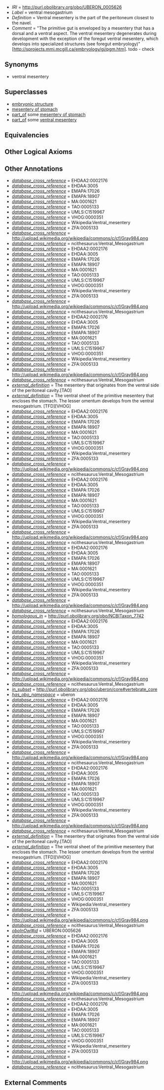 * *IRI* = http://purl.obolibrary.org/obo/UBERON_0005626
 * *Label* = ventral mesogastrium
 * *Definition* = Ventral mesentery is the part of the peritoneum closest to the navel.
 * *Comment* = "The primitive gut is enveloped by a mesentery that has a dorsal and a ventral aspect. The ventral mesentery degenerates during development with the exception of the foregut ventral mesentery, which develops into specialized structures (see foregut embryology)" [http://sprojects.mmi.mcgill.ca/embryology/gi/pgm.htm]. todo - check

## Synonyms

 * ventral mesentery

## Superclasses

 * [embryonic structure](../../UBERON/50/UBERON_0002050.md)
 * [mesentery of stomach](../../UBERON/81/UBERON_0003281.md)
 * [part_of](../../BFO/50/BFO_0000050.md) some [mesentery of stomach](../../UBERON/81/UBERON_0003281.md)
 * [part_of](../../BFO/50/BFO_0000050.md) some [ventral mesentery](../../UBERON/68/UBERON_0009668.md)

## Equivalencies


## Other Logical Axioms


## Other Annotations

 * *[database_cross_reference](../../ef/oboInOwl#hasDbXref.md)* = EHDAA2:0002176
 * *[database_cross_reference](../../ef/oboInOwl#hasDbXref.md)* = EHDAA:3005
 * *[database_cross_reference](../../ef/oboInOwl#hasDbXref.md)* = EMAPA:17026
 * *[database_cross_reference](../../ef/oboInOwl#hasDbXref.md)* = EMAPA:18907
 * *[database_cross_reference](../../ef/oboInOwl#hasDbXref.md)* = MA:0001621
 * *[database_cross_reference](../../ef/oboInOwl#hasDbXref.md)* = TAO:0005133
 * *[database_cross_reference](../../ef/oboInOwl#hasDbXref.md)* = UMLS:C1519967
 * *[database_cross_reference](../../ef/oboInOwl#hasDbXref.md)* = VHOG:0000351
 * *[database_cross_reference](../../ef/oboInOwl#hasDbXref.md)* = Wikipedia:Ventral_mesentery
 * *[database_cross_reference](../../ef/oboInOwl#hasDbXref.md)* = ZFA:0005133
 * *[database_cross_reference](../../ef/oboInOwl#hasDbXref.md)* = http://upload.wikimedia.org/wikipedia/commons/c/cf/Gray984.png
 * *[database_cross_reference](../../ef/oboInOwl#hasDbXref.md)* = ncithesaurus:Ventral_Mesogastrium
 * *[database_cross_reference](../../ef/oboInOwl#hasDbXref.md)* = EHDAA2:0002176
 * *[database_cross_reference](../../ef/oboInOwl#hasDbXref.md)* = EHDAA:3005
 * *[database_cross_reference](../../ef/oboInOwl#hasDbXref.md)* = EMAPA:17026
 * *[database_cross_reference](../../ef/oboInOwl#hasDbXref.md)* = EMAPA:18907
 * *[database_cross_reference](../../ef/oboInOwl#hasDbXref.md)* = MA:0001621
 * *[database_cross_reference](../../ef/oboInOwl#hasDbXref.md)* = TAO:0005133
 * *[database_cross_reference](../../ef/oboInOwl#hasDbXref.md)* = UMLS:C1519967
 * *[database_cross_reference](../../ef/oboInOwl#hasDbXref.md)* = VHOG:0000351
 * *[database_cross_reference](../../ef/oboInOwl#hasDbXref.md)* = Wikipedia:Ventral_mesentery
 * *[database_cross_reference](../../ef/oboInOwl#hasDbXref.md)* = ZFA:0005133
 * *[database_cross_reference](../../ef/oboInOwl#hasDbXref.md)* = http://upload.wikimedia.org/wikipedia/commons/c/cf/Gray984.png
 * *[database_cross_reference](../../ef/oboInOwl#hasDbXref.md)* = ncithesaurus:Ventral_Mesogastrium
 * *[database_cross_reference](../../ef/oboInOwl#hasDbXref.md)* = EHDAA2:0002176
 * *[database_cross_reference](../../ef/oboInOwl#hasDbXref.md)* = EHDAA:3005
 * *[database_cross_reference](../../ef/oboInOwl#hasDbXref.md)* = EMAPA:17026
 * *[database_cross_reference](../../ef/oboInOwl#hasDbXref.md)* = EMAPA:18907
 * *[database_cross_reference](../../ef/oboInOwl#hasDbXref.md)* = MA:0001621
 * *[database_cross_reference](../../ef/oboInOwl#hasDbXref.md)* = TAO:0005133
 * *[database_cross_reference](../../ef/oboInOwl#hasDbXref.md)* = UMLS:C1519967
 * *[database_cross_reference](../../ef/oboInOwl#hasDbXref.md)* = VHOG:0000351
 * *[database_cross_reference](../../ef/oboInOwl#hasDbXref.md)* = Wikipedia:Ventral_mesentery
 * *[database_cross_reference](../../ef/oboInOwl#hasDbXref.md)* = ZFA:0005133
 * *[database_cross_reference](../../ef/oboInOwl#hasDbXref.md)* = http://upload.wikimedia.org/wikipedia/commons/c/cf/Gray984.png
 * *[database_cross_reference](../../ef/oboInOwl#hasDbXref.md)* = ncithesaurus:Ventral_Mesogastrium
 * *[external_definition](../../UBPROP/01/UBPROP_0000001.md)* = The mesentery that originates from the ventral side of the peritoneal cavity.[TAO]
 * *[external_definition](../../UBPROP/01/UBPROP_0000001.md)* = The ventral sheet of the primitive mesentery that encloses the stomach. The lesser omentum develops from the ventral mesogastrium. [TFD][VHOG]
 * *[database_cross_reference](../../ef/oboInOwl#hasDbXref.md)* = EHDAA2:0002176
 * *[database_cross_reference](../../ef/oboInOwl#hasDbXref.md)* = EHDAA:3005
 * *[database_cross_reference](../../ef/oboInOwl#hasDbXref.md)* = EMAPA:17026
 * *[database_cross_reference](../../ef/oboInOwl#hasDbXref.md)* = EMAPA:18907
 * *[database_cross_reference](../../ef/oboInOwl#hasDbXref.md)* = MA:0001621
 * *[database_cross_reference](../../ef/oboInOwl#hasDbXref.md)* = TAO:0005133
 * *[database_cross_reference](../../ef/oboInOwl#hasDbXref.md)* = UMLS:C1519967
 * *[database_cross_reference](../../ef/oboInOwl#hasDbXref.md)* = VHOG:0000351
 * *[database_cross_reference](../../ef/oboInOwl#hasDbXref.md)* = Wikipedia:Ventral_mesentery
 * *[database_cross_reference](../../ef/oboInOwl#hasDbXref.md)* = ZFA:0005133
 * *[database_cross_reference](../../ef/oboInOwl#hasDbXref.md)* = http://upload.wikimedia.org/wikipedia/commons/c/cf/Gray984.png
 * *[database_cross_reference](../../ef/oboInOwl#hasDbXref.md)* = ncithesaurus:Ventral_Mesogastrium
 * *[database_cross_reference](../../ef/oboInOwl#hasDbXref.md)* = EHDAA2:0002176
 * *[database_cross_reference](../../ef/oboInOwl#hasDbXref.md)* = EHDAA:3005
 * *[database_cross_reference](../../ef/oboInOwl#hasDbXref.md)* = EMAPA:17026
 * *[database_cross_reference](../../ef/oboInOwl#hasDbXref.md)* = EMAPA:18907
 * *[database_cross_reference](../../ef/oboInOwl#hasDbXref.md)* = MA:0001621
 * *[database_cross_reference](../../ef/oboInOwl#hasDbXref.md)* = TAO:0005133
 * *[database_cross_reference](../../ef/oboInOwl#hasDbXref.md)* = UMLS:C1519967
 * *[database_cross_reference](../../ef/oboInOwl#hasDbXref.md)* = VHOG:0000351
 * *[database_cross_reference](../../ef/oboInOwl#hasDbXref.md)* = Wikipedia:Ventral_mesentery
 * *[database_cross_reference](../../ef/oboInOwl#hasDbXref.md)* = ZFA:0005133
 * *[database_cross_reference](../../ef/oboInOwl#hasDbXref.md)* = http://upload.wikimedia.org/wikipedia/commons/c/cf/Gray984.png
 * *[database_cross_reference](../../ef/oboInOwl#hasDbXref.md)* = ncithesaurus:Ventral_Mesogastrium
 * *[database_cross_reference](../../ef/oboInOwl#hasDbXref.md)* = EHDAA2:0002176
 * *[database_cross_reference](../../ef/oboInOwl#hasDbXref.md)* = EHDAA:3005
 * *[database_cross_reference](../../ef/oboInOwl#hasDbXref.md)* = EMAPA:17026
 * *[database_cross_reference](../../ef/oboInOwl#hasDbXref.md)* = EMAPA:18907
 * *[database_cross_reference](../../ef/oboInOwl#hasDbXref.md)* = MA:0001621
 * *[database_cross_reference](../../ef/oboInOwl#hasDbXref.md)* = TAO:0005133
 * *[database_cross_reference](../../ef/oboInOwl#hasDbXref.md)* = UMLS:C1519967
 * *[database_cross_reference](../../ef/oboInOwl#hasDbXref.md)* = VHOG:0000351
 * *[database_cross_reference](../../ef/oboInOwl#hasDbXref.md)* = Wikipedia:Ventral_mesentery
 * *[database_cross_reference](../../ef/oboInOwl#hasDbXref.md)* = ZFA:0005133
 * *[database_cross_reference](../../ef/oboInOwl#hasDbXref.md)* = http://upload.wikimedia.org/wikipedia/commons/c/cf/Gray984.png
 * *[database_cross_reference](../../ef/oboInOwl#hasDbXref.md)* = ncithesaurus:Ventral_Mesogastrium
 * *[homologous_in](../../core#homologous/in/core#homologous_in.md)* = http://purl.obolibrary.org/obo/NCBITaxon_7742
 * *[database_cross_reference](../../ef/oboInOwl#hasDbXref.md)* = EHDAA2:0002176
 * *[database_cross_reference](../../ef/oboInOwl#hasDbXref.md)* = EHDAA:3005
 * *[database_cross_reference](../../ef/oboInOwl#hasDbXref.md)* = EMAPA:17026
 * *[database_cross_reference](../../ef/oboInOwl#hasDbXref.md)* = EMAPA:18907
 * *[database_cross_reference](../../ef/oboInOwl#hasDbXref.md)* = MA:0001621
 * *[database_cross_reference](../../ef/oboInOwl#hasDbXref.md)* = TAO:0005133
 * *[database_cross_reference](../../ef/oboInOwl#hasDbXref.md)* = UMLS:C1519967
 * *[database_cross_reference](../../ef/oboInOwl#hasDbXref.md)* = VHOG:0000351
 * *[database_cross_reference](../../ef/oboInOwl#hasDbXref.md)* = Wikipedia:Ventral_mesentery
 * *[database_cross_reference](../../ef/oboInOwl#hasDbXref.md)* = ZFA:0005133
 * *[database_cross_reference](../../ef/oboInOwl#hasDbXref.md)* = http://upload.wikimedia.org/wikipedia/commons/c/cf/Gray984.png
 * *[database_cross_reference](../../ef/oboInOwl#hasDbXref.md)* = ncithesaurus:Ventral_Mesogastrium
 * *[in_subset](../../et/oboInOwl#inSubset.md)* = http://purl.obolibrary.org/obo/uberon/core#vertebrate_core
 * *[has_obo_namespace](../../ce/oboInOwl#hasOBONamespace.md)* = uberon
 * *[database_cross_reference](../../ef/oboInOwl#hasDbXref.md)* = EHDAA2:0002176
 * *[database_cross_reference](../../ef/oboInOwl#hasDbXref.md)* = EHDAA:3005
 * *[database_cross_reference](../../ef/oboInOwl#hasDbXref.md)* = EMAPA:17026
 * *[database_cross_reference](../../ef/oboInOwl#hasDbXref.md)* = EMAPA:18907
 * *[database_cross_reference](../../ef/oboInOwl#hasDbXref.md)* = MA:0001621
 * *[database_cross_reference](../../ef/oboInOwl#hasDbXref.md)* = TAO:0005133
 * *[database_cross_reference](../../ef/oboInOwl#hasDbXref.md)* = UMLS:C1519967
 * *[database_cross_reference](../../ef/oboInOwl#hasDbXref.md)* = VHOG:0000351
 * *[database_cross_reference](../../ef/oboInOwl#hasDbXref.md)* = Wikipedia:Ventral_mesentery
 * *[database_cross_reference](../../ef/oboInOwl#hasDbXref.md)* = ZFA:0005133
 * *[database_cross_reference](../../ef/oboInOwl#hasDbXref.md)* = http://upload.wikimedia.org/wikipedia/commons/c/cf/Gray984.png
 * *[database_cross_reference](../../ef/oboInOwl#hasDbXref.md)* = ncithesaurus:Ventral_Mesogastrium
 * *[database_cross_reference](../../ef/oboInOwl#hasDbXref.md)* = EHDAA2:0002176
 * *[database_cross_reference](../../ef/oboInOwl#hasDbXref.md)* = EHDAA:3005
 * *[database_cross_reference](../../ef/oboInOwl#hasDbXref.md)* = EMAPA:17026
 * *[database_cross_reference](../../ef/oboInOwl#hasDbXref.md)* = EMAPA:18907
 * *[database_cross_reference](../../ef/oboInOwl#hasDbXref.md)* = MA:0001621
 * *[database_cross_reference](../../ef/oboInOwl#hasDbXref.md)* = TAO:0005133
 * *[database_cross_reference](../../ef/oboInOwl#hasDbXref.md)* = UMLS:C1519967
 * *[database_cross_reference](../../ef/oboInOwl#hasDbXref.md)* = VHOG:0000351
 * *[database_cross_reference](../../ef/oboInOwl#hasDbXref.md)* = Wikipedia:Ventral_mesentery
 * *[database_cross_reference](../../ef/oboInOwl#hasDbXref.md)* = ZFA:0005133
 * *[database_cross_reference](../../ef/oboInOwl#hasDbXref.md)* = http://upload.wikimedia.org/wikipedia/commons/c/cf/Gray984.png
 * *[database_cross_reference](../../ef/oboInOwl#hasDbXref.md)* = ncithesaurus:Ventral_Mesogastrium
 * *[external_definition](../../UBPROP/01/UBPROP_0000001.md)* = The mesentery that originates from the ventral side of the peritoneal cavity.[TAO]
 * *[external_definition](../../UBPROP/01/UBPROP_0000001.md)* = The ventral sheet of the primitive mesentery that encloses the stomach. The lesser omentum develops from the ventral mesogastrium. [TFD][VHOG]
 * *[database_cross_reference](../../ef/oboInOwl#hasDbXref.md)* = EHDAA2:0002176
 * *[database_cross_reference](../../ef/oboInOwl#hasDbXref.md)* = EHDAA:3005
 * *[database_cross_reference](../../ef/oboInOwl#hasDbXref.md)* = EMAPA:17026
 * *[database_cross_reference](../../ef/oboInOwl#hasDbXref.md)* = EMAPA:18907
 * *[database_cross_reference](../../ef/oboInOwl#hasDbXref.md)* = MA:0001621
 * *[database_cross_reference](../../ef/oboInOwl#hasDbXref.md)* = TAO:0005133
 * *[database_cross_reference](../../ef/oboInOwl#hasDbXref.md)* = UMLS:C1519967
 * *[database_cross_reference](../../ef/oboInOwl#hasDbXref.md)* = VHOG:0000351
 * *[database_cross_reference](../../ef/oboInOwl#hasDbXref.md)* = Wikipedia:Ventral_mesentery
 * *[database_cross_reference](../../ef/oboInOwl#hasDbXref.md)* = ZFA:0005133
 * *[database_cross_reference](../../ef/oboInOwl#hasDbXref.md)* = http://upload.wikimedia.org/wikipedia/commons/c/cf/Gray984.png
 * *[database_cross_reference](../../ef/oboInOwl#hasDbXref.md)* = ncithesaurus:Ventral_Mesogastrium
 * *[oboInOwl#id](../../id/oboInOwl#id.md)* = UBERON:0005626
 * *[database_cross_reference](../../ef/oboInOwl#hasDbXref.md)* = EHDAA2:0002176
 * *[database_cross_reference](../../ef/oboInOwl#hasDbXref.md)* = EHDAA:3005
 * *[database_cross_reference](../../ef/oboInOwl#hasDbXref.md)* = EMAPA:17026
 * *[database_cross_reference](../../ef/oboInOwl#hasDbXref.md)* = EMAPA:18907
 * *[database_cross_reference](../../ef/oboInOwl#hasDbXref.md)* = MA:0001621
 * *[database_cross_reference](../../ef/oboInOwl#hasDbXref.md)* = TAO:0005133
 * *[database_cross_reference](../../ef/oboInOwl#hasDbXref.md)* = UMLS:C1519967
 * *[database_cross_reference](../../ef/oboInOwl#hasDbXref.md)* = VHOG:0000351
 * *[database_cross_reference](../../ef/oboInOwl#hasDbXref.md)* = Wikipedia:Ventral_mesentery
 * *[database_cross_reference](../../ef/oboInOwl#hasDbXref.md)* = ZFA:0005133
 * *[database_cross_reference](../../ef/oboInOwl#hasDbXref.md)* = http://upload.wikimedia.org/wikipedia/commons/c/cf/Gray984.png
 * *[database_cross_reference](../../ef/oboInOwl#hasDbXref.md)* = ncithesaurus:Ventral_Mesogastrium
 * *[database_cross_reference](../../ef/oboInOwl#hasDbXref.md)* = EHDAA2:0002176
 * *[database_cross_reference](../../ef/oboInOwl#hasDbXref.md)* = EHDAA:3005
 * *[database_cross_reference](../../ef/oboInOwl#hasDbXref.md)* = EMAPA:17026
 * *[database_cross_reference](../../ef/oboInOwl#hasDbXref.md)* = EMAPA:18907
 * *[database_cross_reference](../../ef/oboInOwl#hasDbXref.md)* = MA:0001621
 * *[database_cross_reference](../../ef/oboInOwl#hasDbXref.md)* = TAO:0005133
 * *[database_cross_reference](../../ef/oboInOwl#hasDbXref.md)* = UMLS:C1519967
 * *[database_cross_reference](../../ef/oboInOwl#hasDbXref.md)* = VHOG:0000351
 * *[database_cross_reference](../../ef/oboInOwl#hasDbXref.md)* = Wikipedia:Ventral_mesentery
 * *[database_cross_reference](../../ef/oboInOwl#hasDbXref.md)* = ZFA:0005133
 * *[database_cross_reference](../../ef/oboInOwl#hasDbXref.md)* = http://upload.wikimedia.org/wikipedia/commons/c/cf/Gray984.png
 * *[database_cross_reference](../../ef/oboInOwl#hasDbXref.md)* = ncithesaurus:Ventral_Mesogastrium

## External Comments

